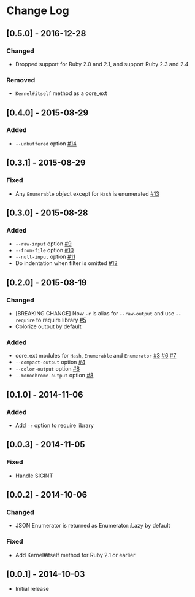 # Change Log

## [0.5.0] - 2016-12-28

### Changed

* Dropped support for Ruby 2.0 and 2.1, and support Ruby 2.3 and 2.4

### Removed

* `Kernel#itself` method as a core\_ext

## [0.4.0] - 2015-08-29

### Added

* `--unbuffered` option [#14](https://github.com/yuya-takeyama/jr/pull/14)

## [0.3.1] - 2015-08-29

### Fixed

* Any `Enumerable` object except for `Hash` is enumerated [#13](https://github.com/yuya-takeyama/jr/pull/13)

## [0.3.0] - 2015-08-28

### Added

* `--raw-input` option [#9](https://github.com/yuya-takeyama/jr/pull/9)
* `--from-file` option [#10](https://github.com/yuya-takeyama/jr/pull/10)
* `--null-input` option [#11](https://github.com/yuya-takeyama/jr/pull/11)
* Do indentation when filter is omitted [#12](https://github.com/yuya-takeyama/jr/pull/12)

## [0.2.0] - 2015-08-19

### Changed

* [BREAKING CHANGE] Now `-r` is alias for `--raw-output` and use `--require` to require library [#5](https://github.com/yuya-takeyama/jr/pull/5)
* Colorize output by default

### Added

* core\_ext modules for `Hash`, `Enumerable` and `Enumerator` [#3](https://github.com/yuya-takeyama/jr/pull/3) [#6](https://github.com/yuya-takeyama/jr/pull/6) [#7](https://github.com/yuya-takeyama/jr/pull/7)
* `--compact-output` option [#4](https://github.com/yuya-takeyama/jr/pull/4)
* `--color-output` option [#8](https://github.com/yuya-takeyama/jr/pull/8)
* `--monochrome-output` option [#8](https://github.com/yuya-takeyama/jr/pull/8)

## [0.1.0] - 2014-11-06

### Added

* Add `-r` option to require library

## [0.0.3] - 2014-11-05

### Fixed

* Handle SIGINT

## [0.0.2] - 2014-10-06

### Changed

* JSON Enumerator is returned as Enumerator::Lazy by default

### Fixed

* Add Kernel#itself method for Ruby 2.1 or earlier

## [0.0.1] - 2014-10-03

* Initial release
